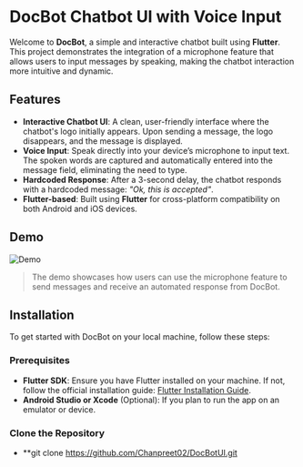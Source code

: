 # DocBot Chatbot UI with Voice Input

Welcome to **DocBot**, a simple and interactive chatbot built using **Flutter**. This project demonstrates the integration of a microphone feature that allows users to input messages by speaking, making the chatbot interaction more intuitive and dynamic.

## Features

- **Interactive Chatbot UI**: A clean, user-friendly interface where the chatbot's logo initially appears. Upon sending a message, the logo disappears, and the message is displayed.
- **Voice Input**: Speak directly into your device’s microphone to input text. The spoken words are captured and automatically entered into the message field, eliminating the need to type.
- **Hardcoded Response**: After a 3-second delay, the chatbot responds with a hardcoded message: _"Ok, this is accepted"_.
- **Flutter-based**: Built using **Flutter** for cross-platform compatibility on both Android and iOS devices.

## Demo

![Demo](assets/images/demo.gif)

> The demo showcases how users can use the microphone feature to send messages and receive an automated response from DocBot.

## Installation

To get started with DocBot on your local machine, follow these steps:

### Prerequisites

- **Flutter SDK**: Ensure you have Flutter installed on your machine. If not, follow the official installation guide: [Flutter Installation Guide](https://flutter.dev/docs/get-started/install).
- **Android Studio or Xcode** (Optional): If you plan to run the app on an emulator or device.

### Clone the Repository

- **git clone https://github.com/Chanpreet02/DocBotUI.git

```bash
